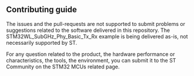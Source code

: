 ## Contributing guide

The issues and the pull-requests are not supported to submit problems or suggestions related to the software delivered in this repository. The STM32WL_SubGHz_Phy_Basic_Tx_Rx example is being delivered as-is, not necessarily supported by ST.

For any question related to the product, the hardware performance or characteristics, the tools, the environment, you can submit it to the ST Community on the STM32 MCUs related page.

